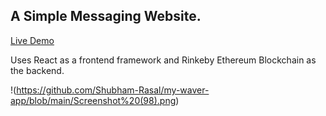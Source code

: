 ## A Simple Messaging Website.

[Live Demo](https://my-waver-app.justideas1.repl.co/) 


Uses React as a frontend framework and Rinkeby Ethereum Blockchain as the backend.


!(https://github.com/Shubham-Rasal/my-waver-app/blob/main/Screenshot%20(98).png)
